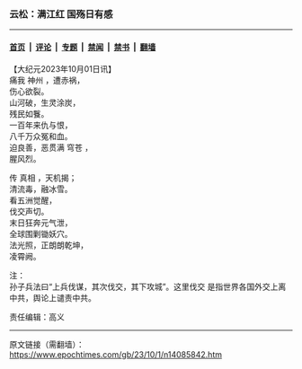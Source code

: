### 云松：满江红 国殇日有感

---

#### [首页](../../../..?n14085842) &nbsp;|&nbsp; [评论](../../../../../epoch-comment?n14085842) &nbsp;|&nbsp; [专题](../../../../../epoch-special?n14085842) &nbsp;|&nbsp; [禁闻](../../../../../epoch-news?n14085842) &nbsp;|&nbsp; [禁书](../../../../../books?n14085842) &nbsp;|&nbsp; [翻墙](https://github.com/gfw-breaker/nogfw/blob/master/README.md?n14085842)


<div class="post_content" id="artbody" itemprop="articleBody">
 <!-- article content begin -->
 <p>
  【大纪元2023年10月01日讯】
  <br/>
  痛我
  <ok href="https://www.epochtimes.com/gb/tag/%E7%A5%9E%E5%B7%9E.html">
   神州
  </ok>
  ，遭赤祸，
  <br/>
  伤心欲裂。
  <br/>
  山河破，生灵涂炭，
  <br/>
  残民如餮。
  <br/>
  一百年来仇与恨，
  <br/>
  八千万众冤和血。
  <br/>
  迫良善，恶贯满
  <ok href="https://www.epochtimes.com/gb/tag/%E7%A9%B9%E8%8B%8D.html">
   穹苍
  </ok>
  ，
  <br/>
  腥风烈。
 </p>
 <p>
  传
  <ok href="https://www.epochtimes.com/gb/tag/%E7%9C%9F%E7%9B%B8.html">
   真相
  </ok>
  ，天机揭；
  <br/>
  清流毒，融冰雪。
  <br/>
  看五洲觉醒，
  <br/>
  伐交声切。
  <br/>
  末日狂奔元气泄，
  <br/>
  全球围剿锄妖穴。
  <br/>
  法光照，正朗朗乾坤，
  <br/>
  凌霄阙。
 </p>
 <p>
  注：
  <br/>
  孙子兵法曰“上兵伐谋，其次伐交，其下攻城”。这里伐交 是指世界各国外交上离中共，舆论上谴责中共。
 </p>
 <p>
  责任编辑：高义
 </p>
 <!-- article content end -->
 <div id="below_article_ad">
 </div>
</div>


---

原文链接（需翻墙）：https://www.epochtimes.com/gb/23/10/1/n14085842.htm